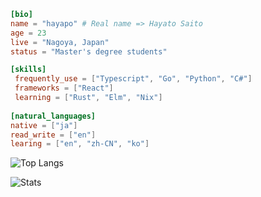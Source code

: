 ```toml
[bio]
name = "hayapo" # Real name => Hayato Saito
age = 23
live = "Nagoya, Japan"
status = "Master's degree students"

[skills]
 frequently_use = ["Typescript", "Go", "Python", "C#"]
 frameworks = ["React"]
 learning = ["Rust", "Elm", "Nix"]
 
[natural_languages]
native = ["ja"]
read_write = ["en"]
learing = ["en", "zh-CN", "ko"]

```
![Top Langs](https://github-readme-stats.vercel.app/api/top-langs/?username=hayapo&theme=tokyonight&layout=compact&exclude_repo=Hayapo_Portfolio,dotfiles,dotfiles_mac,OpenBCI_BMI,Traffic_Light)


![Stats](https://github-readme-stats.vercel.app/api?username=hayapo&show_icons=true&theme=tokyonight)

